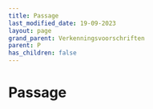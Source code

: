 ```yaml
---
title: Passage
last_modified_date: 19-09-2023
layout: page
grand_parent: Verkenningsvoorschriften
parent: P
has_children: false
---
```


Passage
=======


